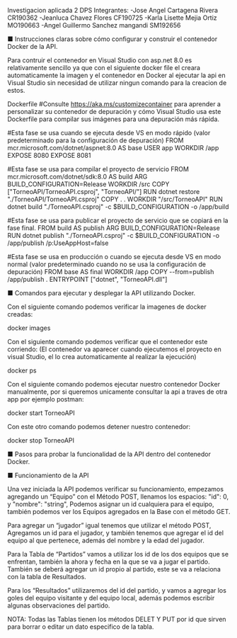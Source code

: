 Investigacion aplicada 2 DPS 
Integrantes:
-Jose Angel Cartagena Rivera CR190362
-Jeanluca Chavez Flores CF190725
-Karla Lisette Mejia Ortiz MO190663
-Angel Guillermo Sanchez mangandi SM192656

■ Instrucciones claras sobre cómo configurar y construir el 
contenedor Docker de la API.

Para contruir el contenedor en Visual Studio con asp.net 8.0 es relativamente sencillo ya que con el siguiente docker file el creara 
automaticamente la imagen y el contenedor en Docker al ejecutar la api en Visual Studio sin necesidad de utilizar ningun comando para la creacion de estos.

Dockerfile
#Consulte https://aka.ms/customizecontainer para aprender a personalizar su contenedor de depuración y cómo Visual Studio usa este Dockerfile para compilar sus imágenes para una depuración más rápida.

#Esta fase se usa cuando se ejecuta desde VS en modo rápido (valor predeterminado para la configuración de depuración)
FROM mcr.microsoft.com/dotnet/aspnet:8.0 AS base
USER app
WORKDIR /app
EXPOSE 8080
EXPOSE 8081


#Esta fase se usa para compilar el proyecto de servicio
FROM mcr.microsoft.com/dotnet/sdk:8.0 AS build
ARG BUILD_CONFIGURATION=Release
WORKDIR /src
COPY ["TorneoAPI/TorneoAPI.csproj", "TorneoAPI/"]
RUN dotnet restore "./TorneoAPI/TorneoAPI.csproj"
COPY . .
WORKDIR "/src/TorneoAPI"
RUN dotnet build "./TorneoAPI.csproj" -c $BUILD_CONFIGURATION -o /app/build

#Esta fase se usa para publicar el proyecto de servicio que se copiará en la fase final.
FROM build AS publish
ARG BUILD_CONFIGURATION=Release
RUN dotnet publish "./TorneoAPI.csproj" -c $BUILD_CONFIGURATION -o /app/publish /p:UseAppHost=false

#Esta fase se usa en producción o cuando se ejecuta desde VS en modo normal (valor predeterminado cuando no se usa la configuración de depuración)
FROM base AS final
WORKDIR /app
COPY --from=publish /app/publish .
ENTRYPOINT ["dotnet", "TorneoAPI.dll"]

■ Comandos para ejecutar y desplegar la API utilizando Docker.

Con el siguiente comando podemos verificar la imagenes de docker creadas:

docker images

Con el siguiente comando podemos verificar que el contenedor este corriendo:
(El contenedor va aparecer cuando ejecutemos el proyecto en visual Studio, el lo crea automaticamente al realizar la ejecución)

docker ps

Con el siguiente comando podemos ejecutar nuestro contenedor Docker manualmente, por si queremos unicamente consultar la api a traves de otra app por ejemplo postman:

docker start TorneoAPI

Con este otro comando podemos detener nuestro contenedor:

docker stop TorneoAPI

■ Pasos para probar la funcionalidad de la API dentro del contenedor 
Docker.

■ Funcionamiento de la API

Una vez iniciada la API podemos verificar su funcionamiento, empezamos agregando un “Equipo” con el Método POST, llenamos los espacios: "id": 0, y "nombre": "string", Podemos asignar un id cualquiera para el equipo, también podemos ver los Equipos agregados en la Base con el método GET. 

Para agregar un “jugador” igual tenemos que utilizar el método POST, Agregamos un id para el jugador, y también tenemos que agregar el id del equipo al que pertenece, además del nombre y la edad del jugador. 

Para la Tabla de “Partidos” vamos a utilizar los id de los dos equipos que se enfrentan, también la ahora y fecha en la que se va a jugar el partido. También se deberá agregar un id propio al partido, este se va a relaciona con la tabla de Resultados. 

Para los “Resultados” utilizaremos del id del partido, y vamos a agregar los goles del equipo visitante y del equipo local, además podemos escribir algunas observaciones del partido. 

NOTA: Todas las Tablas tienen los métodos DELET Y PUT por id que sirven para borrar o editar un dato especifico de la tabla. 

